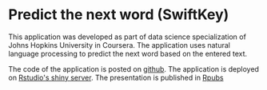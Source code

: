 # Predict the next word (SwiftKey)

This application was developed as part of data science specialization of Johns Hopkins University in Coursera. The application uses natural language processing to predict the next word based on the entered text.

The code of the application is posted on [github](https://github.com/anroco/PredictNextWord). The application is deployed on [Rstudio's shiny server](http://anroco.shinyapps.io/PredictNextWord). The presentation is published in [Rpubs](http://rpubs.com/anroco/PredictNextWord)
